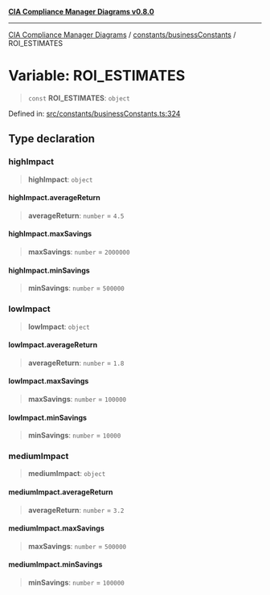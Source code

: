 [**CIA Compliance Manager Diagrams v0.8.0**](../../../README.md)

***

[CIA Compliance Manager Diagrams](../../../modules.md) / [constants/businessConstants](../README.md) / ROI\_ESTIMATES

# Variable: ROI\_ESTIMATES

> `const` **ROI\_ESTIMATES**: `object`

Defined in: [src/constants/businessConstants.ts:324](https://github.com/Hack23/cia-compliance-manager/blob/cb6149c89796a3270553cf52dea8f2c5b402dd17/src/constants/businessConstants.ts#L324)

## Type declaration

### highImpact

> **highImpact**: `object`

#### highImpact.averageReturn

> **averageReturn**: `number` = `4.5`

#### highImpact.maxSavings

> **maxSavings**: `number` = `2000000`

#### highImpact.minSavings

> **minSavings**: `number` = `500000`

### lowImpact

> **lowImpact**: `object`

#### lowImpact.averageReturn

> **averageReturn**: `number` = `1.8`

#### lowImpact.maxSavings

> **maxSavings**: `number` = `100000`

#### lowImpact.minSavings

> **minSavings**: `number` = `10000`

### mediumImpact

> **mediumImpact**: `object`

#### mediumImpact.averageReturn

> **averageReturn**: `number` = `3.2`

#### mediumImpact.maxSavings

> **maxSavings**: `number` = `500000`

#### mediumImpact.minSavings

> **minSavings**: `number` = `100000`
